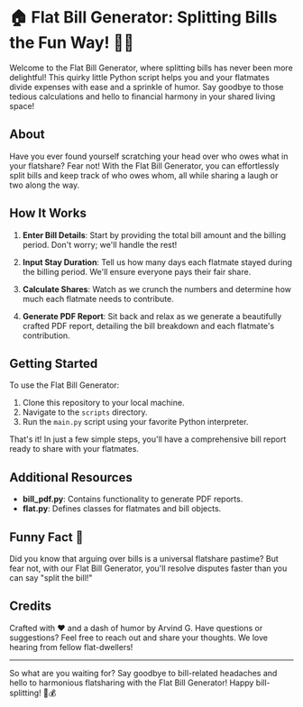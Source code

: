 # 🏠 Flat Bill Generator: Splitting Bills the Fun Way! 💸😄

Welcome to the Flat Bill Generator, where splitting bills has never been more delightful! This quirky little Python script helps you and your flatmates divide expenses with ease and a sprinkle of humor. Say goodbye to those tedious calculations and hello to financial harmony in your shared living space!

## About

Have you ever found yourself scratching your head over who owes what in your flatshare? Fear not! With the Flat Bill Generator, you can effortlessly split bills and keep track of who owes whom, all while sharing a laugh or two along the way.

## How It Works

1. **Enter Bill Details**: Start by providing the total bill amount and the billing period. Don't worry; we'll handle the rest!

2. **Input Stay Duration**: Tell us how many days each flatmate stayed during the billing period. We'll ensure everyone pays their fair share.

3. **Calculate Shares**: Watch as we crunch the numbers and determine how much each flatmate needs to contribute.

4. **Generate PDF Report**: Sit back and relax as we generate a beautifully crafted PDF report, detailing the bill breakdown and each flatmate's contribution.

## Getting Started

To use the Flat Bill Generator:

1. Clone this repository to your local machine.
2. Navigate to the `scripts` directory.
3. Run the `main.py` script using your favorite Python interpreter.

That's it! In just a few simple steps, you'll have a comprehensive bill report ready to share with your flatmates.

## Additional Resources

- **bill_pdf.py**: Contains functionality to generate PDF reports.
- **flat.py**: Defines classes for flatmates and bill objects.

## Funny Fact 🤣

Did you know that arguing over bills is a universal flatshare pastime? But fear not, with our Flat Bill Generator, you'll resolve disputes faster than you can say "split the bill!"

## Credits

Crafted with ❤️ and a dash of humor by Arvind G. Have questions or suggestions? Feel free to reach out and share your thoughts. We love hearing from fellow flat-dwellers!

---

So what are you waiting for? Say goodbye to bill-related headaches and hello to harmonious flatsharing with the Flat Bill Generator! Happy bill-splitting! 🎉💰

